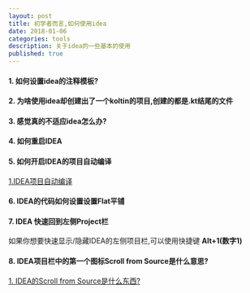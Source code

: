 ```yaml
---
layout: post
title: 初学者而言,如何使用idea
date: 2018-01-06
categories: tools
description: 关于idea的一些基本的使用
published: true
---
```


#### 1. 如何设置idea的注释模板?

#### 2. 为啥使用idea却创建出了一个koltin的项目,创建的都是.kt结尾的文件

#### 3. 感觉真的不适应idea怎么办?

#### 4. 如何重启IDEA

#### 5. 如何开启IDEA的项目自动编译

<a href="http://blog.csdn.net/aqzwss/article/details/45667885"> 1.IDEA项目自动编译</a>

#### 6. IDEA的代码如何设置设置Flat平铺

#### 7. IDEA 快速回到左侧Project栏

如果你想要快速显示/隐藏IDEA的左侧项目栏,可以使用快捷键 **Alt+1(数字1)**

#### 8. IDEA项目栏中的第一个图标Scroll from Source是什么意思?

<a href="http://blog.csdn.net/luonanqin/article/details/41088171">1. IDEA的Scroll from Source是什么东西?</a>

